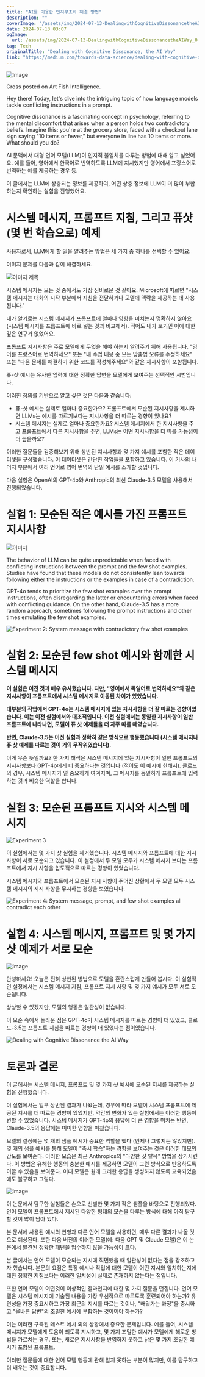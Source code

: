 ```yaml
---
title: "AI를 이용한 인지부조화 해결 방법"
description: ""
coverImage: "/assets/img/2024-07-13-DealingwithCognitiveDissonancetheAIWay_0.png"
date: 2024-07-13 03:07
ogImage: 
  url: /assets/img/2024-07-13-DealingwithCognitiveDissonancetheAIWay_0.png
tag: Tech
originalTitle: "Dealing with Cognitive Dissonance, the AI Way"
link: "https://medium.com/towards-data-science/dealing-with-cognitive-dissonance-the-ai-way-1f182a248d6d"
---
```



![Image](/assets/img/2024-07-13-DealingwithCognitiveDissonancetheAIWay_0.png)

Cross posted on Art Fish Intelligence.

Hey there! Today, let's dive into the intriguing topic of how language models tackle conflicting instructions in a prompt.

Cognitive dissonance is a fascinating concept in psychology, referring to the mental discomfort that arises when a person holds two contradictory beliefs. Imagine this: you're at the grocery store, faced with a checkout lane sign saying "10 items or fewer," but everyone in line has 10 items or more. What should you do?

<div class="content-ad"></div>

AI 문맥에서 대형 언어 모델(LLM)이 인지적 불일치를 다루는 방법에 대해 알고 싶었어요. 예를 들어, 영어에서 한국어로 번역하도록 LLM에 지시했지만 영어에서 프랑스어로 번역하는 예를 제공하는 경우 등. 

이 글에서는 LLM에 상충되는 정보를 제공하여, 어떤 상충 정보에 LLM이 더 많이 부합하는지 확인하는 실험을 진행했어요.

# 시스템 메시지, 프롬프트 지침, 그리고 퓨샷(몇 번 학습으로) 예제

사용자로서, LLM에게 할 일을 알려주는 방법은 세 가지 중 하나를 선택할 수 있어요:

<div class="content-ad"></div>

이미지 문제를 다음과 같이 해결하세요.


![이미지 제목](/assets/img/2024-07-13-DealingwithCognitiveDissonancetheAIWay_1.png)


시스템 메시지는 모든 것 중에서도 가장 신비로운 것 같아요. Microsoft에 따르면 "시스템 메시지는 대화의 시작 부분에서 지침을 전달하거나 모델에 맥락을 제공하는 데 사용됩니다."

내가 알기로는 시스템 메시지가 프롬프트에 얼마나 영향을 미치는지 명확하지 않아요 (시스템 메시지를 프롬프트에 바로 넣는 것과 비교해서). 적어도 내가 보기엔 이에 대한 깊은 연구가 없었어요.

<div class="content-ad"></div>

프롬프트 지시사항은 주로 모델에게 무엇을 해야 하는지 알려주기 위해 사용됩니다. "영어를 프랑스어로 번역하세요" 또는 "내 수업 내용 중 모든 맞춤법 오류를 수정하세요" 또는 "다음 문제를 해결하기 위한 코드를 작성해주세요"와 같은 지시사항이 포함됩니다.

퓨-샷 예시는 유사한 입력에 대한 정확한 답변을 모델에게 보여주는 선택적인 시범입니다.

이러한 정의를 기반으로 알고 싶은 것은 다음과 같습니다:

- 퓨-샷 예시는 실제로 얼마나 중요한가요? 프롬프트에서 모순된 지시사항을 제시하면 LLMs는 예시를 따르기보다는 지시사항을 더 따르는 경향이 있나요?
- 시스템 메시지는 실제로 얼마나 중요한가요? 시스템 메시지에서 한 지시사항을 주고 프롬프트에서 다른 지시사항을 주면, LLMs는 어떤 지시사항을 더 따를 가능성이 더 높을까요?

<div class="content-ad"></div>

이러한 질문들을 검증해보기 위해 상반된 지시사항과 몇 가지 예시를 포함한 작은 데이터셋을 구성했습니다. 이 데이터셋은 간단한 작업들을 포함하고 있습니다. 이 기사의 나머지 부분에서 여러 언어로 영어 번역의 단일 예시를 소개할 것입니다.

다음 실험은 OpenAI의 GPT-4o와 Anthropic의 최신 Claude-3.5 모델을 사용해서 진행되었습니다.

# 실험 1: 모순된 적은 예시를 가진 프롬프트 지시사항

![이미지](/assets/img/2024-07-13-DealingwithCognitiveDissonancetheAIWay_2.png)

<div class="content-ad"></div>

The behavior of LLM can be quite unpredictable when faced with conflicting instructions between the prompt and the few shot examples. Studies have found that these models do not consistently lean towards following either the instructions or the examples in case of a contradiction.

GPT-4o tends to prioritize the few shot examples over the prompt instructions, often disregarding the latter or encountering errors when faced with conflicting guidance. On the other hand, Claude-3.5 has a more random approach, sometimes following the prompt instructions and other times emulating the few shot examples.

![Experiment 2: System message with contradictory few shot examples](/assets/img/2024-07-13-DealingwithCognitiveDissonancetheAIWay_3.png)

# 실험 2: 모순된 few shot 예시와 함께한 시스템 메시지

<div class="content-ad"></div>

**이 실험은 이전 것과 매우 유사했습니다. 다만, "영어에서 독일어로 번역하세요"와 같은 지시사항이 프롬프트에서 시스템 메시지로 이동된 차이가 있었습니다.**

**대부분의 작업에서 GPT-4o는 시스템 메시지에 있는 지시사항을 더 잘 따르는 경향이었습니다. 이는 이전 실험에서와 대조적입니다. 이전 실험에서는 동일한 지시사항이 일반 프롬프트에 나타나면, 모델이 퓨 샷 예제들을 더 자주 따를 때였습니다.**

**반면, Claude-3.5는 이전 실험과 정확히 같은 방식으로 행동했습니다 (시스템 메시지나 퓨 샷 예제를 따르는 것이 거의 무작위였습니다).**

<div class="content-ad"></div>

이게 무슨 뜻일까요? 한 가지 해석은 시스템 메시지에 있는 지시사항이 일반 프롬프트의 지시사항보다 GPT-4o에게 더 중요하다는 것입니다 (적어도 이 예시에 한해서). 클로드의 경우, 시스템 메시지가 덜 중요하게 여겨지며, 그 메시지를 동일하게 프롬프트에 입력하는 것과 비슷한 역할을 합니다.

# 실험 3: 모순된 프롬프트 지시와 시스템 메시지

![Experiment 3](/assets/img/2024-07-13-DealingwithCognitiveDissonancetheAIWay_6.png)

<div class="content-ad"></div>

이 실험에서는 몇 가지 샷 실험을 제거했습니다. 시스템 메시지와 프롬프트에 대한 지시 사항이 서로 모순되고 있습니다. 이 설정에서 두 모델 모두가 시스템 메시지 보다는 프롬프트에서 지시 사항을 압도적으로 따르는 경향이 있었습니다.

시스템 메시지와 프롬프트에서 모순된 지시 사항이 주어진 상황에서 두 모델 모두 시스템 메시지의 지시 사항을 무시하는 경향을 보였습니다.

![Experiment 4: System message, prompt, and few shot examples all contradict each other](/assets/img/2024-07-13-DealingwithCognitiveDissonancetheAIWay_7.png)

# 실험 4: 시스템 메시지, 프롬프트 및 몇 가지 샷 예제가 서로 모순

<div class="content-ad"></div>

![Image](/assets/img/2024-07-13-DealingwithCognitiveDissonancetheAIWay_8.png)

안녕하세요! 오늘은 전혀 상반된 방법으로 모델을 혼란스럽게 만들어 봅시다. 이 실험적인 설정에서는 시스템 메시지 지침, 프롬프트 지시 사항 및 몇 가지 예시가 모두 서로 모순됩니다.

상상할 수 있겠지만, 모델의 행동은 일관성이 없습니다.

이 모순 속에서 놀라운 점은 GPT-4o가 시스템 메시지를 따르는 경향이 더 있었고, 클로드-3.5는 프롬프트 지침을 따르는 경향이 더 있었다는 점이었습니다.

<div class="content-ad"></div>

![Dealing with Cognitive Dissonance the AI Way](/assets/img/2024-07-13-DealingwithCognitiveDissonancetheAIWay_9.png)

# 토론과 결론

이 글에서는 시스템 메시지, 프롬프트 및 몇 가지 샷 예시에 모순된 지시를 제공하는 실험을 진행했습니다.

이 실험에서는 일부 상반된 결과가 나왔는데, 경우에 따라 모델이 시스템 프롬프트에 제공된 지시를 더 따르는 경향이 있었지만, 약간의 변화가 있는 실험에서는 이러한 행동이 변할 수 있었습니다. 시스템 메시지가 GPT-4o의 응답에 더 큰 영향을 미치는 반면, Claude-3.5의 응답에는 미미한 영향을 미쳤습니다.

<div class="content-ad"></div>

모델의 결정에는 몇 개의 샘플 예시가 중요한 역할을 했다 (언제나 그렇지는 않았지만). 몇 개의 샘플 예시를 통해 모델이 "즉시 학습"하는 경향을 보여주는 것은 이러한 데모의 강도를 보여준다. 이러한 모습은 최근 Anthropics의 "다양한 샷 탈옥" 방법을 상기시킨다. 이 방법은 유해한 행동의 충분한 예시를 제공하면 모델이 그런 방식으로 반응하도록 이끌 수 있음을 보여준다. 이때 모델은 원래 그러한 응답을 생성하지 않도록 교육되었음에도 불구하고 그렇다.

![Image](/assets/img/2024-07-13-DealingwithCognitiveDissonancetheAIWay_10.png)

이 논문에서 탐구한 실험들은 손으로 선별한 몇 가지 작은 샘플을 바탕으로 진행되었다. 언어 모델이 프롬프트에서 제시된 다양한 형태의 모순을 다루는 방식에 대해 아직 탐구할 것이 많이 남아 있다.

본 문서에 사용된 예시의 변형과 다른 언어 모델을 사용하면, 매우 다른 결과가 나올 것으로 예상된다. 또한 다음 버전의 이러한 모델(예: 다음 GPT 및 Claude 모델)은 이 논문에서 발견된 정확한 패턴을 엄수하지 않을 가능성이 크다.

<div class="content-ad"></div>

본 글에서는 언어 모델이 모순되는 지시에 직면했을 때 일관성이 없다는 점을 강조하고자 했습니다. 본문의 요점은 특정 예시나 작업에 대한 모델이 어떤 지시와 일치하는지에 대한 정확한 지침보다는 이러한 일치성이 실제로 존재하지 않는다는 점입니다.

또한 언어 모델이 어떤것이 이상적인 결과인지에 대한 몇 가지 질문을 던집니다. 언어 모델은 시스템 메시지에 기술된 내용을 가장 우선적으로 따르도록 훈련되어야 하는가? 유연성을 가장 중요시하고 가장 최근의 지시를 따르는 것이나, "배워가는 과정"을 중시하고 "올바른 답변"의 조밀한 예시에 부합하는 것이어야 하는가?

이는 이러한 구축된 테스트 예시 외의 상황에서 중요한 문제입니다. 예를 들어, 시스템 메시지가 모델에게 도움이 되도록 지시하고, 몇 가지 조밀한 예시가 모델에게 해로운 방법을 가르치는 경우. 또는, 새로운 지시사항을 반영하지 못하고 낡은 몇 가지 조밀한 예시가 포함된 프롬프트.

이러한 질문들에 대한 언어 모델 행동에 관해 알지 못하는 부분이 많지만, 이를 탐구하고 더 배우는 것이 중요합니다.